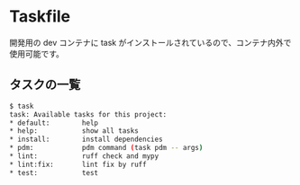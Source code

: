 # Taskfile

開発用の dev コンテナに task がインストールされているので、コンテナ内外で使用可能です。

## タスクの一覧

```sh
$ task
task: Available tasks for this project:
* default:        help
* help:           show all tasks
* install:        install dependencies
* pdm:            pdm command (task pdm -- args)
* lint:           ruff check and mypy
* lint:fix:       lint fix by ruff
* test:           test
```
